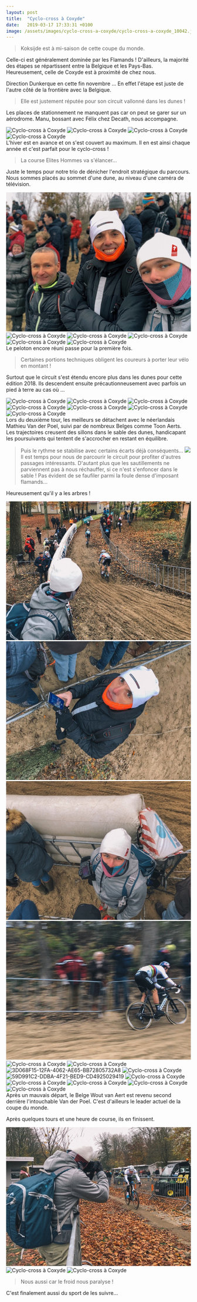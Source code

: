 ```yaml
---
layout: post
title:  "Cyclo-cross à Coxyde"
date:   2019-03-17 17:33:31 +0100
image: /assets/images/cyclo-cross-a-coxyde/cyclo-cross-a-coxyde_10042.jpg
---
```

> Koksijde est à mi-saison de cette coupe du monde.

Celle-ci est généralement dominée par les Flamands !
D'ailleurs, la majorité des étapes se répartissent entre la Belgique et les Pays-Bas.
Heureusement, celle de Coxyde est à proximité de chez nous.

Direction Dunkerque en cette fin novembre ...
En effet l'étape est juste de l'autre côté de la frontière avec la Belgique.
> Elle est justement réputée pour son circuit vallonné dans les dunes !

Les places de stationnement ne manquent pas car on peut se garer sur un aérodrome.
Manu, bossant avec Félix chez Decath, nous accompagne.

<div class="gallery-box">
  <div class="gallery">
<img src="/assets/images/cyclo-cross-a-coxyde/cyclo-cross-a-coxyde_10031.jpg" title="Laurianne Duraffourg" alt="Cyclo-cross à Coxyde" >
<img src="/assets/images/cyclo-cross-a-coxyde/cyclo-cross-a-coxyde_10032.jpg" title="Toujours aussi fou" alt="Cyclo-cross à Coxyde" >
<img src="/assets/images/cyclo-cross-a-coxyde/cyclo-cross-a-coxyde_10033.jpg" title="Sophie De Boer" alt="Cyclo-cross à Coxyde" >
<img src="/assets/images/cyclo-cross-a-coxyde/cyclo-cross-a-coxyde_10066.jpg" title="On attends de passer !" alt="Cyclo-cross à Coxyde" >
</div>
</div>
L'hiver est en avance et on s'est couvert au maximum.
Il en est ainsi chaque année et c'est parfait pour le cyclo-cross !

> La course Elites Hommes va s'élancer...

Juste le temps pour notre trio de dénicher l'endroit stratégique du parcours.
Nous sommes placés au sommet d'une dune, au niveau d'une caméra de télévision.

<div class="gallery-box">
  <div class="gallery">
<img src="/assets/images/cyclo-cross-a-coxyde/cyclo-cross-a-coxyde_10030.jpg" title="Plus qu'à attendre ! " alt="Cyclo-cross à Coxyde" >
<img src="/assets/images/cyclo-cross-a-coxyde/cyclo-cross-a-coxyde_10039.jpg" title="" alt="Cyclo-cross à Coxyde" >
<img src="/assets/images/cyclo-cross-a-coxyde/cyclo-cross-a-coxyde_10040.jpg" title="" alt="Cyclo-cross à Coxyde" >
<img src="/assets/images/cyclo-cross-a-coxyde/cyclo-cross-a-coxyde_10041.jpg" title="" alt="Cyclo-cross à Coxyde" >
<img src="/assets/images/cyclo-cross-a-coxyde/cyclo-cross-a-coxyde_10042.jpg" title="" alt="Cyclo-cross à Coxyde" >
<img src="/assets/images/cyclo-cross-a-coxyde/cyclo-cross-a-coxyde_10048.jpg" title="" alt="Cyclo-cross à Coxyde" >
</div>
</div>
Le peloton encore réuni passe pour la première fois.

> Certaines portions techniques obligent les coureurs à porter leur vélo en montant !

Surtout que le circuit s'est étendu encore plus dans les dunes pour cette édition 2018.
Ils descendent ensuite précautionneusement avec parfois un pied à terre au cas où ...

<div class="gallery-box">
  <div class="gallery">
<img src="/assets/images/cyclo-cross-a-coxyde/cyclo-cross-a-coxyde_10043.jpg" title="" alt="Cyclo-cross à Coxyde" >
<img src="/assets/images/cyclo-cross-a-coxyde/cyclo-cross-a-coxyde_10044.jpg" title="" alt="Cyclo-cross à Coxyde" >
<img src="/assets/images/cyclo-cross-a-coxyde/cyclo-cross-a-coxyde_10045.jpg" title="" alt="Cyclo-cross à Coxyde" >
<img src="/assets/images/cyclo-cross-a-coxyde/cyclo-cross-a-coxyde_10046.jpg" title="" alt="Cyclo-cross à Coxyde" >
<img src="/assets/images/cyclo-cross-a-coxyde/cyclo-cross-a-coxyde_10047.jpg" title="" alt="Cyclo-cross à Coxyde" >
<img src="/assets/images/cyclo-cross-a-coxyde/cyclo-cross-a-coxyde_10049.jpg" title="" alt="Cyclo-cross à Coxyde" >
<img src="/assets/images/cyclo-cross-a-coxyde/cyclo-cross-a-coxyde_10050.jpg" title="" alt="Cyclo-cross à Coxyde" >
</div>
</div>
Lors du deuxième tour, les meilleurs se détachent avec le néerlandais Mathieu Van der Poel, suivi par de nombreux Belges comme Toon Aerts.
Les trajectoires creusent des sillons dans le sable des dunes, handicapant les poursuivants qui tentent de s'accrocher en restant en équilibre.

> Puis le rythme se stabilise avec certains écarts déjà conséquents...
![](/assets/images/cyclo-cross-a-coxyde/cyclo-cross-a-coxyde_10052.jpg)
Il est temps pour nous de parcourir le circuit pour profiter d'autres passages intéressants.
D'autant plus que les sautillements ne parviennent pas à nous réchauffer, si ce n'est s'enfoncer dans le sable !
> Pas évident de se faufiler parmi la foule dense d'imposant flamands...

Heureusement qu'il y a les arbres !

<div class="gallery-box">
  <div class="gallery">
<img src="/assets/images/cyclo-cross-a-coxyde/cyclo-cross-a-coxyde_10034.jpg" title="" alt="Cyclo-cross à Coxyde" >
<img src="/assets/images/cyclo-cross-a-coxyde/cyclo-cross-a-coxyde_10035.jpg" title="Manu photographe ! " alt="Cyclo-cross à Coxyde" >
<img src="/assets/images/cyclo-cross-a-coxyde/cyclo-cross-a-coxyde_10036.jpg" title="Congelé " alt="Cyclo-cross à Coxyde" >
<img src="/assets/images/cyclo-cross-a-coxyde/cyclo-cross-a-coxyde_10037.jpg" title="Wout Van Aert" alt="Cyclo-cross à Coxyde" >
<img src="/assets/images/cyclo-cross-a-coxyde/cyclo-cross-a-coxyde_10051.jpg" title="Tim Merlier" alt="Cyclo-cross à Coxyde" >
<img src="/assets/images/cyclo-cross-a-coxyde/cyclo-cross-a-coxyde_10053.jpg" title="Mathieu Van DWout Van Aerter Poel" alt="Cyclo-cross à Coxyde" >
<img src="/assets/images/cyclo-cross-a-coxyde/cyclo-cross-a-coxyde_10054.jpg" title="Mathieu Van Der Poel" alt="3D068F15-12FA-4062-AE65-BB72805732A8" >
<img src="/assets/images/cyclo-cross-a-coxyde/cyclo-cross-a-coxyde_10055.jpg" title="Wout Van Aert" alt="Cyclo-cross à Coxyde" >
<img src="/assets/images/cyclo-cross-a-coxyde/cyclo-cross-a-coxyde_10057.jpg" title="Quand le sol est full !" alt="59D991C2-DDBA-4F21-BED9-CD4925029419" >
<img src="/assets/images/cyclo-cross-a-coxyde/cyclo-cross-a-coxyde_10058.jpg" title="Wout Van Aert" alt="Cyclo-cross à Coxyde" >
<img src="/assets/images/cyclo-cross-a-coxyde/cyclo-cross-a-coxyde_10059.jpg" title="Michael Vanthourenhout" alt="Cyclo-cross à Coxyde" >
<img src="/assets/images/cyclo-cross-a-coxyde/cyclo-cross-a-coxyde_10061.jpg" title="Mathieu Van Der Poel" alt="Cyclo-cross à Coxyde" >
<img src="/assets/images/cyclo-cross-a-coxyde/cyclo-cross-a-coxyde_10062.jpg" title="Wout Van Aert" alt="Cyclo-cross à Coxyde" >
<img src="/assets/images/cyclo-cross-a-coxyde/cyclo-cross-a-coxyde_10063.jpg" title="" alt="Cyclo-cross à Coxyde" >
</div>
</div>
Après un mauvais départ, le Belge Wout van Aert est revenu second derrière l'intouchable Van der Poel.
C'est d'ailleurs le leader actuel de la coupe du monde.

Après quelques tours et une heure de course, ils en finissent.

<div class="gallery-box">
  <div class="gallery">
<img src="/assets/images/cyclo-cross-a-coxyde/cyclo-cross-a-coxyde_10038.jpg" title="Dernière photo" alt="Cyclo-cross à Coxyde" >
<img src="/assets/images/cyclo-cross-a-coxyde/cyclo-cross-a-coxyde_10064.jpg" title="Mathieu Van Der Poel" alt="Cyclo-cross à Coxyde" >
<img src="/assets/images/cyclo-cross-a-coxyde/cyclo-cross-a-coxyde_10065.jpg" title="Résultats" alt="Cyclo-cross à Coxyde" >
</div>
</div>

> Nous aussi car le froid nous paralyse !

C'est finalement aussi du sport de les suivre...